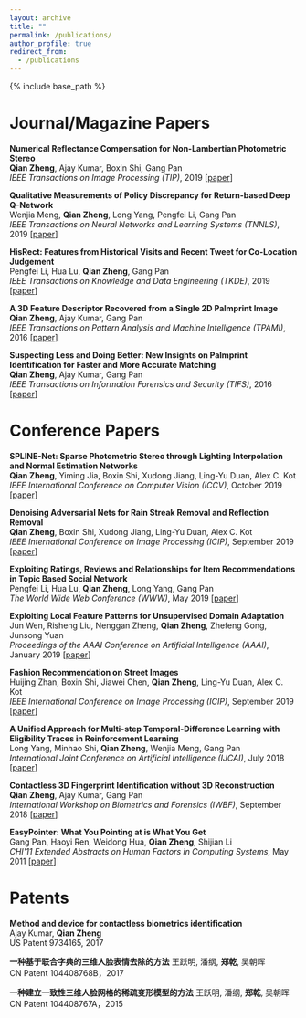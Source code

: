 ```yaml
---
layout: archive
title: ""
permalink: /publications/
author_profile: true
redirect_from:
  - /publications
---
```


{% include base_path %}

Journal/Magazine Papers
======

**Numerical Reflectance Compensation for Non-Lambertian Photometric Stereo** <br>
**Qian Zheng**, Ajay Kumar, Boxin Shi, Gang Pan <br>
*IEEE Transactions on Image Processing (TIP)*, 2019 \[[paper](http://alumni.media.mit.edu/~shiboxin/files/Zheng_TIP19.pdf)\]

**Qualitative Measurements of Policy Discrepancy for Return-based Deep Q-Network** <br>
Wenjia Meng, **Qian Zheng**, Long Yang, Pengfei Li, Gang Pan <br>
*IEEE Transactions on Neural Networks and Learning Systems (TNNLS)*, 2019 \[[paper](https://arxiv.org/pdf/1806.06953.pdf)\]


**HisRect: Features from Historical Visits and Recent Tweet for Co-Location Judgement** <br>
Pengfei Li, Hua Lu, **Qian Zheng**, Gang Pan <br>
*IEEE Transactions on Knowledge and Data Engineering (TKDE)*, 2019 \[[paper](https://pdfs.semanticscholar.org/4914/f51bc2f5a35c0d15924e39a51975c53f9753.pdf)\]

**A 3D Feature Descriptor Recovered from a Single 2D Palmprint Image** <br>
**Qian Zheng**, Ajay Kumar, Gang Pan <br>
*IEEE Transactions on Pattern Analysis and Machine Intelligence (TPAMI)*, 2016 \[[paper](https://pdfs.semanticscholar.org/4914/f51bc2f5a35c0d15924e39a51975c53f9753.pdf)\]


**Suspecting Less and Doing Better: New Insights on Palmprint Identification for Faster and More Accurate Matching** <br>
**Qian Zheng**, Ajay Kumar, Gang Pan <br>
*IEEE Transactions on Information Forensics and Security (TIFS)*, 2016 \[[paper](http://www4.comp.polyu.edu.hk/~csajaykr/myhome/papers/TIFS2016a.pdf)\]

Conference Papers
======
**SPLINE-Net: Sparse Photometric Stereo through Lighting Interpolation and Normal Estimation Networks** <br>
**Qian Zheng**, Yiming Jia, Boxin Shi, Xudong Jiang, Ling-Yu Duan, Alex C. Kot <br>
*IEEE International Conference on Computer Vision (ICCV)*, October 2019 \[[paper](http://openaccess.thecvf.com/content_ICCV_2019/papers/Zheng_SPLINE-Net_Sparse_Photometric_Stereo_Through_Lighting_Interpolation_and_Normal_Estimation_ICCV_2019_paper.pdf)\]

**Denoising Adversarial Nets for Rain Streak Removal and Reflection Removal** <br>
**Qian Zheng**, Boxin Shi, Xudong Jiang, Ling-Yu Duan, Alex C. Kot <br>
*IEEE International Conference on Image Processing (ICIP)*, September 2019 \[[paper](https://dr.ntu.edu.sg/bitstream/handle/10220/49451/rr2_adversarial.pdf?sequence=1)\]



**Exploiting Ratings, Reviews and Relationships for Item Recommendations in Topic Based Social Network** <br>
Pengfei Li, Hua Lu, **Qian Zheng**, Long Yang, Gang Pan <br>
*The World Wide Web Conference (WWW)*, May 2019 \[[paper](https://dl.acm.org/citation.cfm?id=3313473)\]


**Exploiting Local Feature Patterns for Unsupervised Domain Adaptation** <br>
Jun Wen, Risheng Liu, Nenggan Zheng, **Qian Zheng**, Zhefeng Gong, Junsong Yuan <br>
*Proceedings of the AAAI Conference on Artificial Intelligence (AAAI)*, January 2019 \[[paper](https://cse.buffalo.edu/~jsyuan/papers/2019/AAAI_2019_Jun.pdf)\]

**Fashion Recommendation on Street Images** <br>
Huijing Zhan, Boxin Shi, Jiawei Chen, **Qian Zheng**, Ling-Yu Duan, Alex C. Kot <br>
*IEEE International Conference on Image Processing (ICIP)*, September 2019 \[[paper](https://ieeexplore.ieee.org/document/8802939)\]

**A Unified Approach for Multi-step Temporal-Difference Learning with Eligibility Traces in Reinforcement Learning** <br>
Long Yang, Minhao Shi, **Qian Zheng**, Wenjia Meng, Gang Pan <br>
*International Joint Conference on Artificial Intelligence (IJCAI)*, July 2018 \[[paper](https://www.ijcai.org/proceedings/2018/0414.pdf)\]


**Contactless 3D Fingerprint Identification without 3D Reconstruction** <br>
**Qian Zheng**, Ajay Kumar, Gang Pan <br>
*International Workshop on Biometrics and Forensics (IWBF)*, September 2018 \[[paper](https://ieeexplore.ieee.org/document/8401566)\]


**EasyPointer: What You Pointing at is What You Get** <br>
Gang Pan, Haoyi Ren, Weidong Hua, **Qian Zheng**, Shijian Li<br>
*CHI'11 Extended Abstracts on Human Factors in Computing Systems*, May 2011 \[[paper](http://citeseerx.ist.psu.edu/viewdoc/download?doi=10.1.1.261.3148&rep=rep1&type=pdf)\]


Patents
======
**Method and device for contactless biometrics identification** <br>
Ajay Kumar, **Qian Zheng**  <br> US Patent 9734165, 2017

**一种基于联合字典的三维人脸表情去除的方法** 
王跃明, 潘纲, **郑乾**, 吴朝晖 <br> CN Patent 104408768B，2017

**一种建立一致性三维人脸网格的稀疏变形模型的方法** 
王跃明, 潘纲, **郑乾**, 吴朝晖 <br> CN Patent 104408767A，2015







